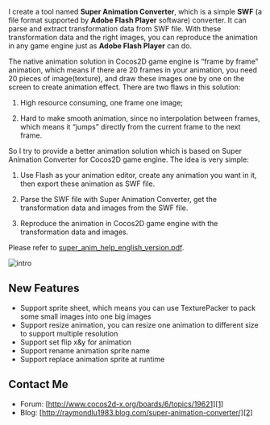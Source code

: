 I create a tool named **Super Animation Converter**,
which is a simple **SWF** (a file format supported by **Adobe Flash Player** software) converter.
It can parse and extract transformation data from SWF file. 
With these transformation data and the right images, 
you can reproduce the animation in any game engine just as **Adobe Flash Player** can do.


The native animation solution in Cocos2D game engine is “frame by frame” animation, 
which means if there are 20 frames in your animation, you need 20 pieces of image(texture), 
and draw these images one by one on the screen to create animation effect. There are two flaws in this solution: 

1. High resource consuming, one frame one image;

2. Hard to make smooth animation, since no interpolation between frames, which means it “jumps” directly from the current frame to the next frame.


So I try to provide a better animation solution which is based on Super Animation Converter for Cocos2D game engine. 
The idea is very simple: 

1. Use Flash as your animation editor, create any animation you want in it, then export these animation as SWF file. 

2. Parse the SWF file with Super Animation Converter, get the transformation data and images from the SWF file.

3. Reproduce the animation in Cocos2D game engine with  the transformation data and images.

Please refer to [super_anim_help_english_version.pdf](https://github.com/raymondlu/super-animation-samples/raw/master/super_anim_help_english_version.pdf).


![intro](https://github.com/raymondlu/super-animation-samples/raw/master/intro.png)

New Features
------------------
* Support sprite sheet, which means you can use TexturePacker to pack some small images into one big images
* Support resize animation, you can resize one animation to different size to support multiple resolution
* Support set flip x&y for animation
* Support rename animation sprite name
* Support replace animation sprite at runtime

Contact Me
------------------
   * Forum: [http://www.cocos2d-x.org/boards/6/topics/19621][1]
   * Blog: [http://raymondlu1983.blog.com/super-animation-converter/][2]
   
[1]: http://www.cocos2d-x.org/boards/6/topics/19621 "http://www.cocos2d-x.org/boards/6/topics/19621"
[2]: http://raymondlu1983.blog.com/super-animation-converter/ "http://raymondlu1983.blog.com/super-animation-converter/"